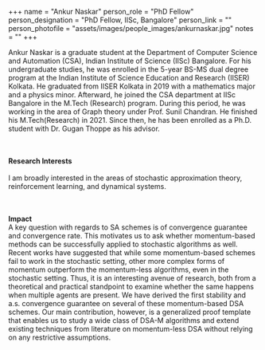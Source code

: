 +++
name = "Ankur Naskar"
person_role = "PhD Fellow"
person_designation = "PhD Fellow, IISc, Bangalore"
person_link = ""
person_photofile = "assets/images/people_images/ankurnaskar.jpg"
notes = ""
+++

Ankur Naskar is a graduate student at the Department of Computer Science and Automation (CSA), Indian Institute of Science (IISc) Bangalore. For his undergraduate studies, he was enrolled in the 5-year BS-MS dual degree program at the Indian Institute of Science Education and Research (IISER) Kolkata. He graduated from IISER Kolkata in 2019 with a mathematics major and a physics minor. Afterward, he joined the CSA department at IISc Bangalore in the M.Tech (Research) program. During this period, he was working in the area of Graph theory under Prof. Sunil Chandran. He finished his M.Tech(Research) in 2021. Since then, he has been enrolled as a Ph.D. student with Dr. Gugan Thoppe as his advisor. 

<br><br><b>Research Interests</b>
<br><br>
I am broadly interested in the areas of stochastic approximation theory, reinforcement learning, and dynamical systems.

<br><br><b>Impact</b><br> A key question with regards to SA schemes is of convergence guarantee and convergence rate. This motivates us to ask whether momentum-based methods can be successfully applied to stochastic algorithms as well. Recent works have suggested that while some momentum-based schemes fail to work in the stochastic setting, other more complex forms of momentum outperform the momentum-less algorithms, even in the stochastic setting. Thus, it is an interesting avenue of research, both from a theoretical and practical standpoint to examine whether the same happens when multiple agents are present. We have derived the first stability and a.s. convergence guarantee on several of these momentum-based DSA schemes. Our main contribution, however, is a generalized proof template that enables us to study a wide class of DSA-M algorithms and extend existing techniques from literature on momentum-less DSA without relying on any restrictive assumptions.

